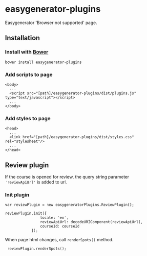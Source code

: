 # easygenerator-plugins

Easygenerator 'Browser not supported' page.

## Installation

### Install with [Bower](http://bower.io) 
```
bower install easygenerator-plugins
```

### Add scripts to page
```
<body>
  ...
  <script src="[path]/easygenerator-plugins/dist/plugins.js" type="text/javascript"></script>
  ...
</body>
```

### Add styles to page
```
<head>
  ...
  <link href="[path]/easygenerator-plugins/dist/styles.css" rel="stylesheet"/>
  ...
</head>
```

## Review plugin

If the course is opened for review, the query string parameter `'reviewApiUrl'` is added to url.

### Init plugin

```
var reviewPlugin = new easygeneratorPlugins.ReviewPlugin();

reviewPlugin.init({
                locale: 'en',
                reviewApiUrl: decodeURIComponent(reviewApiUrl),
                courseId: courseId
            });
```

When page html changes, call `renderSpots()` method.

```
 reviewPlugin.renderSpots();
```

